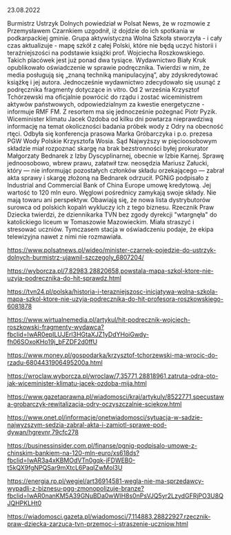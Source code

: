 23.08.2022

Burmistrz Ustrzyk Dolnych powiedział w Polsat News, że w rozmowie z Przemysławem Czarnkiem uzgodnił, iż dojdzie do ich spotkania w podkarpackiej gminie. Grupa aktywistyczna Wolna Szkoła stworzyła - i cały czas aktualizuje - mapę szkół z całej Polski, które nie będą uczyć historii i teraźniejszości na podstawie książki prof. Wojciecha Roszkowskiego. Takich placówek jest już ponad dwa tysiące. Wydawnictwo Biały Kruk opublikowało oświadczenie w sprawie podręcznika. Twierdzi w nim, że media posługują się „znaną techniką manipulacyjną”, aby zdyskredytować książkę i jej autora. Jednocześnie wydawnictwo zdecydowało się usunąć z podręcznika fragmenty dotyczące in vitro. Od 2 września Krzysztof Tchórzewski ma oficjalnie powrócić do rządu i zostać wiceministrem aktywów państwowych, odpowiedzialnym za kwestie energetyczne - informuje RMF FM. Z resortem ma się jednocześnie pożegnać Piotr Pyzik. Wiceminister klimatu Jacek Ozdoba od kilku dni powtarza nieprawdziwą informację na temat okoliczności badania próbek wody z Odry na obecność rtęci. Odbyła się konferencja prasowa Marka Gróbarczyka i p.o. prezesa PGW Wody Polskie Krzysztofa Wosia. Sąd Najwyższy w pięcioosobowym składzie miał rozpoznać skargę na brak bezstronności byłej prokurator Małgorzaty Bednarek z Izby Dyscyplinarnej, obecnie w Izbie Karnej. Sprawę jednoosobowo, wbrew prawu, załatwił tzw. neosędzia Mariusz Załucki, który — nie informując pozostałych członków składu orzekającego — zabrał akta sprawy i skargę złożoną na Bednarek odrzucił. PGNiG podpisało z Industrial and Commercial Bank of China Europe umowę kredytową. Jej wartość to 120 mln euro. Węglowi pośrednicy zamykają swoje składy. Nie mają towaru ani perspektyw. Obawiają się, że nowa lista dystrybutorów surowca od polskich kopalń wykluczy ich z tego biznesu. Rzecznik Praw Dziecka twierdzi, że dziennikarka TVN bez zgody dyrekcji "wtargnęła" do katolickiego liceum w Tomaszowie Mazowieckim. Miała straszyć i stresować uczniów. Tymczasem stacja w oświadczeniu podaje, że ekipa telewizyjna nawet z nimi nie rozmawiała.

https://www.polsatnews.pl/wideo/minister-czarnek-pojedzie-do-ustrzyk-dolnych-burmistrz-ujawnil-szczegoly_6807204/

https://wyborcza.pl/7,82983,28820658,powstala-mapa-szkol-ktore-nie-uzyja-podrecznika-do-hit-sprawdz.html

https://tvn24.pl/polska/historia-i-terazniejszosc-inicjatywa-wolna-szkola-mapa-szkol-ktore-nie-uzyja-podrecznika-do-hit-profesora-roszkowskiego-6081878

https://www.wirtualnemedia.pl/artykul/hit-podrecznik-wojciech-roszkowski-fragmenty-wydawca?fbclid=IwAR0epILUJErl3HGtaXJZ1yDdYHoiGwdy-fh06SOxoKHo19j_bFZDF2d0ffU

https://www.money.pl/gospodarka/krzysztof-tchorzewski-ma-wrocic-do-rzadu-6804431906495200a.html

https://wroclaw.wyborcza.pl/wroclaw/7,35771,28818961,zatruta-odra-oto-jak-wiceminister-klimatu-jacek-ozdoba-mija.html

https://www.gazetaprawna.pl/wiadomosci/kraj/artykuly/8522771,specustawa-grobarczyk-rewitalizacja-odry-oczyszczalnie-sciekow.html

https://www.onet.pl/informacje/onetwiadomosci/sytuacja-w-sadzie-najwyzszym-sedzia-zabral-akta-i-zamiotl-sprawe-pod-dywan/hgrevnr,79cfc278

https://businessinsider.com.pl/finanse/pgnig-podpisalo-umowe-z-chinskim-bankiem-na-120-mln-euro/xs618ds?fbclid=IwAR3a4xKBMOdVTn0gqk-jFDWEB0-t5kQX9fgNPQSar9mXtcL6PaqIZwMol3U

https://energia.rp.pl/wegiel/art36914581-wegla-nie-ma-sprzedawcy-wypadli-z-biznesu-pgg-zmonopolizuje-branze?fbclid=IwAR0nanKM5A39GNuBDa0wWIH8s0nPsVJQ5yr2LzydGFRjPO3U8QJQHPKLHt0

https://wiadomosci.gazeta.pl/wiadomosci/7,114883,28822927,rzecznik-praw-dziecka-zarzuca-tvn-przemoc-i-straszenie-uczniow.html